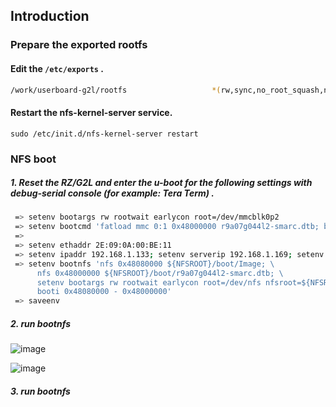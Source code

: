 ## Introduction

### Prepare the exported rootfs

#### Edit the `/etc/exports` . 

```bash
/work/userboard-g2l/rootfs                   *(rw,sync,no_root_squash,no_subtree_check)
```

#### Restart the nfs-kernel-server service. 

```
sudo /etc/init.d/nfs-kernel-server restart
```

### NFS boot

##### 1. Reset the RZ/G2L and enter the u-boot for the following settings with debug-serial console (for example: Tera Term) .

```bash
 => setenv bootargs rw rootwait earlycon root=/dev/mmcblk0p2
 => setenv bootcmd 'fatload mmc 0:1 0x48000000 r9a07g044l2-smarc.dtb; booti 0x48080000 - 0x48000000'
 => 
 => setenv ethaddr 2E:09:0A:00:BE:11
 => setenv ipaddr 192.168.1.133; setenv serverip 192.168.1.169; setenv NFSROOT ${serverip}:/work/userboard-vlp/rootfs
 => setenv bootnfs 'nfs 0x48080000 ${NFSROOT}/boot/Image; \
      nfs 0x48000000 ${NFSROOT}/boot/r9a07g044l2-smarc.dtb; \
      setenv bootargs rw rootwait earlycon root=/dev/nfs nfsroot=${NFSROOT} ip=dhcp; \
      booti 0x48080000 - 0x48000000'
 => saveenv
```

##### 2. run bootnfs

![image](https://user-images.githubusercontent.com/33512027/179456557-19bd2d5d-478c-439b-8dcb-1fc6fada55cb.png)

![image](https://user-images.githubusercontent.com/33512027/179456817-eaf23cc4-e119-42c4-993a-c51075c2660e.png)

##### 3. run bootnfs





